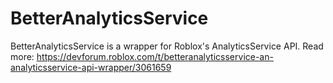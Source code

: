 # BetterAnalyticsService
BetterAnalyticsService is a wrapper for Roblox's AnalyticsService API.
Read more: https://devforum.roblox.com/t/betteranalyticsservice-an-analyticsservice-api-wrapper/3061659
